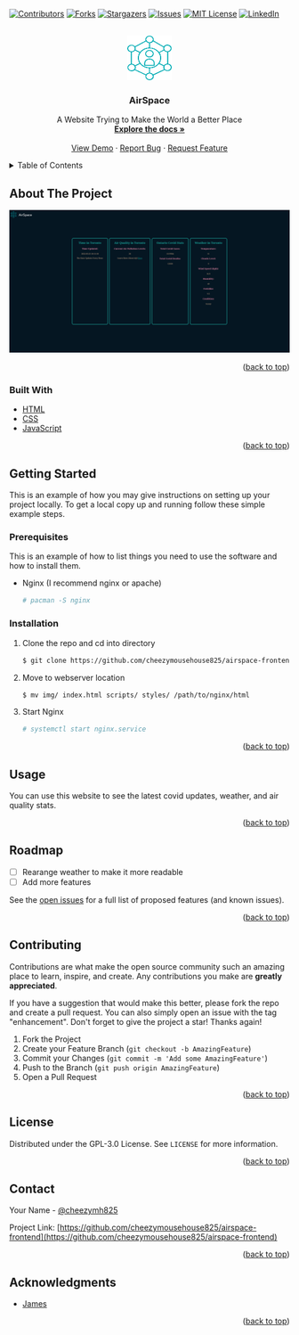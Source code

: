 <div id="top"></div>
<!--
*** Thanks for checking out the Best-README-Template. If you have a suggestion
*** that would make this better, please fork the repo and create a pull request
*** or simply open an issue with the tag "enhancement".
*** Don't forget to give the project a star!
*** Thanks again! Now go create something AMAZING! :D
-->



<!-- PROJECT SHIELDS -->
<!--
*** I'm using markdown "reference style" links for readability.
*** Reference links are enclosed in brackets [ ] instead of parentheses ( ).
*** See the bottom of this document for the declaration of the reference variables
*** for contributors-url, forks-url, etc. This is an optional, concise syntax you may use.
*** https://www.markdownguide.org/basic-syntax/#reference-style-links
-->
[![Contributors][contributors-shield]][contributors-url]
[![Forks][forks-shield]][forks-url]
[![Stargazers][stars-shield]][stars-url]
[![Issues][issues-shield]][issues-url]
[![MIT License][license-shield]][license-url]
[![LinkedIn][linkedin-shield]][linkedin-url]



<!-- PROJECT LOGO -->
<br />
<div align="center">
  <a href="https://github.com/cheezymousehouse825/airspace-frontend">
    <img src="img/favicon.png" alt="Logo" width="80" height="80">
  </a>

<h3 align="center">AirSpace</h3>

  <p align="center">
    A Website Trying to Make the World a Better Place
    <br />
    <a href="https://github.com/cheezymousehouse825/airspace-frontend"><strong>Explore the docs »</strong></a>
    <br />
    <br />
    <a href="https://www.cheezymh.xyz/airspace/">View Demo</a>
    ·
    <a href="https://github.com/cheezymousehouse825/airspace-frontend/issues">Report Bug</a>
    ·
    <a href="https://github.com/cheezymousehouse825/airspace-frontend/issues">Request Feature</a>
  </p>
</div>



<!-- TABLE OF CONTENTS -->
<details>
  <summary>Table of Contents</summary>
  <ol>
    <li>
      <a href="#about-the-project">About The Project</a>
      <ul>
        <li><a href="#built-with">Built With</a></li>
      </ul>
    </li>
    <li>
      <a href="#getting-started">Getting Started</a>
      <ul>
        <li><a href="#prerequisites">Prerequisites</a></li>
        <li><a href="#installation">Installation</a></li>
      </ul>
    </li>
    <li><a href="#usage">Usage</a></li>
    <li><a href="#roadmap">Roadmap</a></li>
    <li><a href="#contributing">Contributing</a></li>
    <li><a href="#license">License</a></li>
    <li><a href="#contact">Contact</a></li>
    <li><a href="#acknowledgments">Acknowledgments</a></li>
  </ol>
</details>



<!-- ABOUT THE PROJECT -->
## About The Project

[![Product Name Screen Shot][product-screenshot]](https://www.cheezymh.xyz/airspace/)

<p align="right">(<a href="#top">back to top</a>)</p>



### Built With

* [HTML](https://html.spec.whatwg.org/)
* [CSS](https://www.w3.org/TR/CSS/#css)
* [JavaScript](https://www.ecma-international.org/publications-and-standards/standards/ecma-262/)

<p align="right">(<a href="#top">back to top</a>)</p>



<!-- GETTING STARTED -->
## Getting Started

This is an example of how you may give instructions on setting up your project locally.
To get a local copy up and running follow these simple example steps.

### Prerequisites

This is an example of how to list things you need to use the software and how to install them.
* Nginx (I recommend nginx or apache)
  ```sh
  # pacman -S nginx
  ```

### Installation

1. Clone the repo and cd into directory
   ```sh
   $ git clone https://github.com/cheezymousehouse825/airspace-frontend.git && cd airspace-frontend/
   ```
2. Move to webserver location
   ```sh
   $ mv img/ index.html scripts/ styles/ /path/to/nginx/html
   ```
3. Start Nginx
    ```sh
    # systemctl start nginx.service
    ```

<p align="right">(<a href="#top">back to top</a>)</p>



<!-- USAGE EXAMPLES -->
## Usage

You can use this website to see the latest covid updates, weather, and air quality stats.

<p align="right">(<a href="#top">back to top</a>)</p>



<!-- ROADMAP -->
## Roadmap

- [ ] Rearange weather to make it more readable
- [ ] Add more features

See the [open issues](https://github.com/cheezymousehouse825/airspace-frontend/issues) for a full list of proposed features (and known issues).

<p align="right">(<a href="#top">back to top</a>)</p>



<!-- CONTRIBUTING -->
## Contributing

Contributions are what make the open source community such an amazing place to learn, inspire, and create. Any contributions you make are **greatly appreciated**.

If you have a suggestion that would make this better, please fork the repo and create a pull request. You can also simply open an issue with the tag "enhancement".
Don't forget to give the project a star! Thanks again!

1. Fork the Project
2. Create your Feature Branch (`git checkout -b AmazingFeature`)
3. Commit your Changes (`git commit -m 'Add some AmazingFeature'`)
4. Push to the Branch (`git push origin AmazingFeature`)
5. Open a Pull Request

<p align="right">(<a href="#top">back to top</a>)</p>



<!-- LICENSE -->
## License

Distributed under the GPL-3.0 License. See `LICENSE` for more information.

<p align="right">(<a href="#top">back to top</a>)</p>



<!-- CONTACT -->
## Contact

Your Name - [@cheezymh825](https://twitter.com/cheezymh825)

Project Link: [https://github.com/cheezymousehouse825/airspace-frontend](https://github.com/cheezymousehouse825/airspace-frontend)

<p align="right">(<a href="#top">back to top</a>)</p>



<!-- ACKNOWLEDGMENTS -->
## Acknowledgments

* [James](https://github.com/Jamezybamezy/)

<p align="right">(<a href="#top">back to top</a>)</p>



<!-- MARKDOWN LINKS & IMAGES -->
<!-- https://www.markdownguide.org/basic-syntax/#reference-style-links -->
[contributors-shield]: https://img.shields.io/github/contributors/cheezymousehouse825/airspace-frontend.svg?style=for-the-badge
[contributors-url]: https://github.com/cheezymousehouse825/airspace-frontend/graphs/contributors
[forks-shield]: https://img.shields.io/github/forks/cheezymousehouse825/airspace-frontend.svg?style=for-the-badge
[forks-url]: https://github.com/cheezymousehouse825/airspace-frontend/network/members
[stars-shield]: https://img.shields.io/github/stars/cheezymousehouse825/airspace-frontend.svg?style=for-the-badge
[stars-url]: https://github.com/cheezymousehouse825/airspace-frontend/stargazers
[issues-shield]: https://img.shields.io/github/issues/cheezymousehouse825/airspace-frontend.svg?style=for-the-badge
[issues-url]: https://github.com/cheezymousehouse825/airspace-frontend/issues
[license-shield]: https://img.shields.io/github/license/cheezymousehouse825/airspace-frontend.svg?style=for-the-badge
[license-url]: https://github.com/cheezymousehouse825/airspace-frontend/blob/master/LICENSE
[linkedin-shield]: https://img.shields.io/badge/-LinkedIn-black.svg?style=for-the-badge&logo=linkedin&colorB=555
[linkedin-url]: https://linkedin.com/in/cheezymousehouse825
[product-screenshot]: images/screenshot.png
